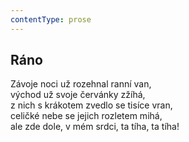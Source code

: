 ```yaml
---
contentType: prose
---
```


## Ráno

Závoje noci už rozehnal ranní van,  
východ už svoje červánky zžíhá,  
z nich s krákotem zvedlo se tisíce vran,  
celičké nebe se jejich rozletem mihá,  
ale zde dole, v mém srdci, ta tíha, ta tíha!
